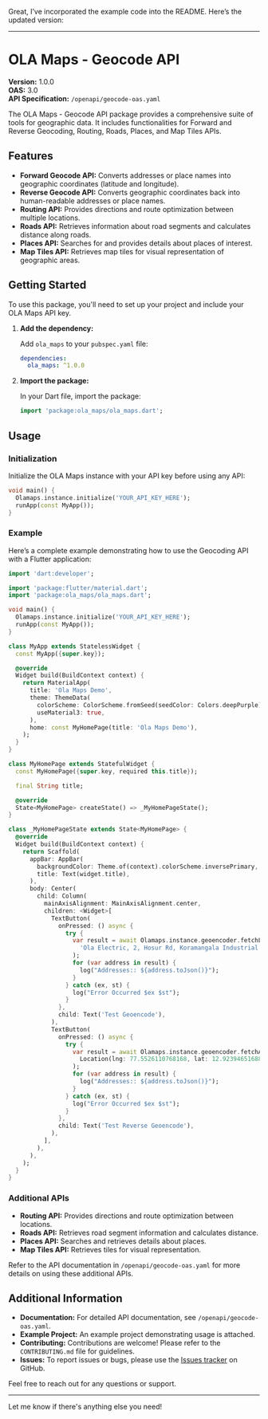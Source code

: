 Great, I’ve incorporated the example code into the README. Here’s the updated version:

---

<!--
This README describes the package. If you publish this package to pub.dev,
this README's contents appear on the landing page for your package.

For information about how to write a good package README, see the guide for
[writing package pages](https://dart.dev/tools/pub/writing-package-pages).

For general information about developing packages, see the Dart guide for
[creating packages](https://dart.dev/guides/libraries/create-packages)
and the Flutter guide for
[developing packages and plugins](https://flutter.dev/to/develop-packages).
-->

# OLA Maps - Geocode API

**Version:** 1.0.0  
**OAS:** 3.0  
**API Specification:** `/openapi/geocode-oas.yaml`

The OLA Maps - Geocode API package provides a comprehensive suite of tools for geographic data. It includes functionalities for Forward and Reverse Geocoding, Routing, Roads, Places, and Map Tiles APIs.

## Features

- **Forward Geocode API:** Converts addresses or place names into geographic coordinates (latitude and longitude).
- **Reverse Geocode API:** Converts geographic coordinates back into human-readable addresses or place names.
- **Routing API:** Provides directions and route optimization between multiple locations.
- **Roads API:** Retrieves information about road segments and calculates distance along roads.
- **Places API:** Searches for and provides details about places of interest.
- **Map Tiles API:** Retrieves map tiles for visual representation of geographic areas.

## Getting Started

To use this package, you'll need to set up your project and include your OLA Maps API key.

1. **Add the dependency:**

   Add `ola_maps` to your `pubspec.yaml` file:
   ```yaml
   dependencies:
     ola_maps: ^1.0.0
   ```

2. **Import the package:**

   In your Dart file, import the package:
   ```dart
   import 'package:ola_maps/ola_maps.dart';
   ```

## Usage

### Initialization

Initialize the OLA Maps instance with your API key before using any API:

```dart
void main() {
  Olamaps.instance.initialize('YOUR_API_KEY_HERE');
  runApp(const MyApp());
}
```

### Example

Here’s a complete example demonstrating how to use the Geocoding API with a Flutter application:

```dart
import 'dart:developer';

import 'package:flutter/material.dart';
import 'package:ola_maps/ola_maps.dart';

void main() {
  Olamaps.instance.initialize('YOUR_API_KEY_HERE');
  runApp(const MyApp());
}

class MyApp extends StatelessWidget {
  const MyApp({super.key});

  @override
  Widget build(BuildContext context) {
    return MaterialApp(
      title: 'Ola Maps Demo',
      theme: ThemeData(
        colorScheme: ColorScheme.fromSeed(seedColor: Colors.deepPurple),
        useMaterial3: true,
      ),
      home: const MyHomePage(title: 'Ola Maps Demo'),
    );
  }
}

class MyHomePage extends StatefulWidget {
  const MyHomePage({super.key, required this.title});

  final String title;

  @override
  State<MyHomePage> createState() => _MyHomePageState();
}

class _MyHomePageState extends State<MyHomePage> {
  @override
  Widget build(BuildContext context) {
    return Scaffold(
      appBar: AppBar(
        backgroundColor: Theme.of(context).colorScheme.inversePrimary,
        title: Text(widget.title),
      ),
      body: Center(
        child: Column(
          mainAxisAlignment: MainAxisAlignment.center,
          children: <Widget>[
            TextButton(
              onPressed: () async {
                try {
                  var result = await Olamaps.instance.geoencoder.fetchLocation(
                    'Ola Electric, 2, Hosur Rd, Koramangala Industrial Layout, Koramangala, Bengaluru, 560095, Karnataka',
                  );
                  for (var address in result) {
                    log("Addresses:: ${address.toJson()}");
                  }
                } catch (ex, st) {
                  log("Error Occurred $ex $st");
                }
              },
              child: Text('Test Geoencode'),
            ),
            TextButton(
              onPressed: () async {
                try {
                  var result = await Olamaps.instance.geoencoder.fetchAddresses(
                    Location(lng: 77.5526110768168, lat: 12.923946516889448),
                  );
                  for (var address in result) {
                    log("Addresses:: ${address.toJson()}");
                  }
                } catch (ex, st) {
                  log("Error Occurred $ex $st");
                }
              },
              child: Text('Test Reverse Geoencode'),
            ),
          ],
        ),
      ),
    );
  }
}
```

### Additional APIs

- **Routing API:** Provides directions and route optimization between locations.
- **Roads API:** Retrieves road segment information and calculates distance.
- **Places API:** Searches and retrieves details about places.
- **Map Tiles API:** Retrieves tiles for visual representation.

Refer to the API documentation in `/openapi/geocode-oas.yaml` for more details on using these additional APIs.

## Additional Information

- **Documentation:** For detailed API documentation, see `/openapi/geocode-oas.yaml`.
- **Example Project:** An example project demonstrating usage is attached.
- **Contributing:** Contributions are welcome! Please refer to the `CONTRIBUTING.md` file for guidelines.
- **Issues:** To report issues or bugs, please use the [Issues tracker](#) on GitHub.

Feel free to reach out for any questions or support.

---

Let me know if there's anything else you need!